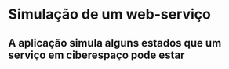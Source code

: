 # Simulação de um web-serviço

## A aplicação simula alguns estados que um serviço em ciberespaço pode estar